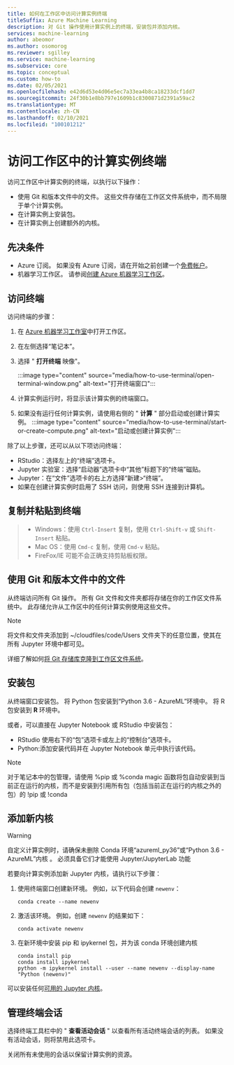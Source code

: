 ```yaml
---
title: 如何在工作区中访问计算实例终端
titleSuffix: Azure Machine Learning
description: 对 Git 操作使用计算实例上的终端，安装包并添加内核。
services: machine-learning
author: abeomor
ms.author: osomorog
ms.reviewer: sgilley
ms.service: machine-learning
ms.subservice: core
ms.topic: conceptual
ms.custom: how-to
ms.date: 02/05/2021
ms.openlocfilehash: e42d6d53e4d06e5ec7a33ea4b8ca18233dcf1dd7
ms.sourcegitcommit: 24f30b1e8bb797e1609b1c8300871d2391a59ac2
ms.translationtype: MT
ms.contentlocale: zh-CN
ms.lasthandoff: 02/10/2021
ms.locfileid: "100101212"
---
```

# <a name="access-a-compute-instance-terminal-in-your-workspace"></a>访问工作区中的计算实例终端

访问工作区中计算实例的终端，以执行以下操作：

* 使用 Git 和版本文件中的文件。 这些文件存储在工作区文件系统中，而不局限于单个计算实例。
* 在计算实例上安装包。
* 在计算实例上创建额外的内核。

## <a name="prerequisites"></a>先决条件

* Azure 订阅。 如果没有 Azure 订阅，请在开始之前创建一个[免费帐户](https://aka.ms/AMLFree)。
* 机器学习工作区。 请参阅[创建 Azure 机器学习工作区](how-to-manage-workspace.md)。

## <a name="access-a-terminal"></a>访问终端

访问终端的步骤：

1. 在 [Azure 机器学习工作室](https://ml.azure.com)中打开工作区。
1. 在左侧选择“笔记本”。
1. 选择 " **打开终端** 映像"。

    :::image type="content" source="media/how-to-use-terminal/open-terminal-window.png" alt-text="打开终端窗口":::

1. 计算实例运行时，将显示该计算实例的终端窗口。
1. 如果没有运行任何计算实例，请使用右侧的 " **计算** " 部分启动或创建计算实例。
    :::image type="content" source="media/how-to-use-terminal/start-or-create-compute.png" alt-text="启动或创建计算实例":::

除了以上步骤，还可以从以下项访问终端：

* RStudio：选择左上的“终端”选项卡。
* Jupyter 实验室：选择“启动器”选项卡中“其他”标题下的“终端”磁贴。
* Jupyter：在“文件”选项卡的右上方选择“新建>“终端”。
* 如果在创建计算实例时启用了 SSH 访问，则使用 SSH 连接到计算机。

## <a name="copy-and-paste-in-the-terminal"></a>复制并粘贴到终端

> * Windows：使用 `Ctrl-Insert` 复制，使用 `Ctrl-Shift-v` 或 `Shift-Insert` 粘贴。
> * Mac OS：使用 `Cmd-c` 复制，使用 `Cmd-v` 粘贴。
> * FireFox/IE 可能不会正确支持剪贴板权限。

## <a name="use-files-from-git-and-version-files"></a><a name=git></a> 使用 Git 和版本文件中的文件

从终端访问所有 Git 操作。 所有 Git 文件和文件夹都将存储在你的工作区文件系统中。 此存储允许从工作区中的任何计算实例使用这些文件。

> [!NOTE]
> 将文件和文件夹添加到 ~/cloudfiles/code/Users 文件夹下的任意位置，使其在所有 Jupyter 环境中都可见。

详细了解如何[将 Git 存储库克隆到工作区文件系统](concept-train-model-git-integration.md#clone-git-repositories-into-your-workspace-file-system)。

## <a name="install-packages"></a>安装包

 从终端窗口安装包。 将 Python 包安装到“Python 3.6 - AzureML”环境中。  将 R 包安装到 **R** 环境中。

或者，可以直接在 Jupyter Notebook 或 RStudio 中安装包：

* RStudio 使用右下的“包”选项卡或左上的“控制台”选项卡。  
* Python:添加安装代码并在 Jupyter Notebook 单元中执行该代码。

> [!NOTE]
> 对于笔记本中的包管理，请使用 %pip 或 %conda magic 函数将包自动安装到当前正在运行的内核，而不是安装到引用所有包（包括当前正在运行的内核之外的包）的 !pip 或 !conda    

## <a name="add-new-kernels"></a>添加新内核

> [!WARNING]
>  自定义计算实例时，请确保未删除 Conda 环境“azureml_py36”或“Python 3.6 - AzureML”内核 。 必须具备它们才能使用 Jupyter/JupyterLab 功能

若要向计算实例添加新 Jupyter 内核，请执行以下步骤：

1. 使用终端窗口创建新环境。  例如，以下代码会创建 `newenv`：

    ```shell
    conda create --name newenv
    ```

1. 激活该环境。  例如，创建 `newenv` 的结果如下：

    ```shell
    conda activate newenv
    ```

1. 在新环境中安装 pip 和 ipykernel 包，并为该 conda 环境创建内核

    ```shell
    conda install pip
    conda install ipykernel
    python -m ipykernel install --user --name newenv --display-name "Python (newenv)"
    ```

可以安装任何[可用的 Jupyter 内核](https://github.com/jupyter/jupyter/wiki/Jupyter-kernels)。

## <a name="manage-terminal-sessions"></a>管理终端会话

 选择终端工具栏中的 " **查看活动会话** " 以查看所有活动终端会话的列表。 如果没有活动会话，则将禁用此选项卡。

关闭所有未使用的会话以保留计算实例的资源。
